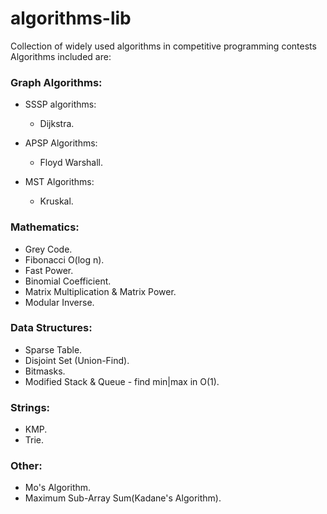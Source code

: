 # algorithms-lib
Collection of widely used algorithms in competitive programming contests
Algorithms included are:

### Graph Algorithms:

  * SSSP algorithms: 
    * Dijkstra.

  * APSP Algorithms:
    * Floyd Warshall.
    
  * MST Algorithms:
    * Kruskal.

### Mathematics:
  * Grey Code.
  * Fibonacci O(log n).
  * Fast Power.
  * Binomial Coefficient.
  * Matrix Multiplication & Matrix Power.
  * Modular Inverse.
  
### Data Structures:
  * Sparse Table.
  * Disjoint Set (Union-Find).
  * Bitmasks.
  * Modified Stack & Queue - find min|max in O(1).
  
### Strings:
  * KMP.
  * Trie.

### Other:
  * Mo's Algorithm.
  * Maximum Sub-Array Sum(Kadane's Algorithm).
